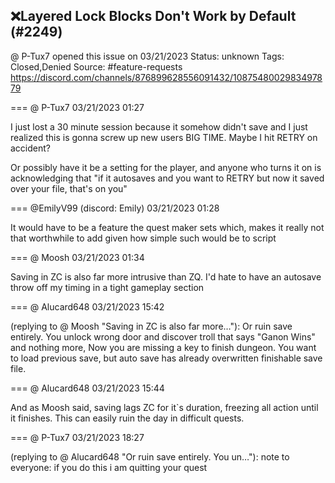 ## ❌Layered Lock Blocks Don't Work by Default (#2249)
@ P-Tux7 opened this issue on 03/21/2023
Status: unknown
Tags: Closed,Denied
Source: #feature-requests https://discord.com/channels/876899628556091432/1087548002983497879


=== @ P-Tux7 03/21/2023 01:27

I just lost a 30 minute session because it somehow didn't save and I just realized this is gonna screw up new users BIG TIME. Maybe I hit RETRY on accident?

Or possibly have it be a setting for the player, and anyone who turns it on is acknowledging that "if it autosaves and you want to RETRY but now it saved over your file, that's on you"

=== @EmilyV99 (discord: Emily) 03/21/2023 01:28

It would have to be a feature the quest maker sets
which, makes it really not that worthwhile to add given how simple such would be to script

=== @ Moosh 03/21/2023 01:34

Saving in ZC is also far more intrusive than ZQ. I'd hate to have an autosave throw off my timing in a tight gameplay section

=== @ Alucard648 03/21/2023 15:42

(replying to @ Moosh "Saving in ZC is also far more…"): Or ruin save entirely. You unlock wrong door and discover troll that says "Ganon Wins" and nothing more, Now you are missing a key to finish dungeon. You want to load previous save, but auto save has already overwritten finishable save file.

=== @ Alucard648 03/21/2023 15:44

And as Moosh said, saving lags ZC for it`s duration, freezing all action until it finishes. This can easily ruin the day in difficult quests.

=== @ P-Tux7 03/21/2023 18:27

(replying to @ Alucard648 "Or ruin save entirely. You un…"): note to everyone: if you do this i am quitting your quest
